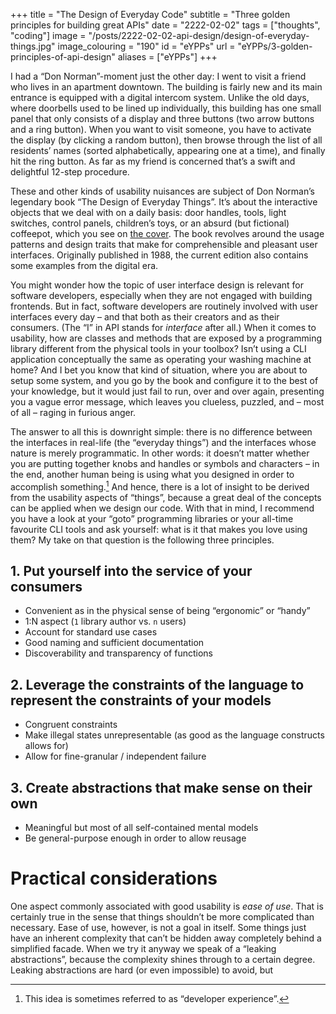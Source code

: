 +++
title = "The Design of Everyday Code"
subtitle = "Three golden principles for building great APIs"
date = "2222-02-02"
tags = ["thoughts", "coding"]
image = "/posts/2222-02-02-api-design/design-of-everyday-things.jpg"
image_colouring = "190"
id = "eYPPs"
url = "eYPPs/3-golden-principles-of-api-design"
aliases = ["eYPPs"]
+++

I had a “Don Norman”-moment just the other day: I went to visit a friend who lives in an apartment downtown. The building is fairly new and its main entrance is equipped with a digital intercom system. Unlike the old days, where doorbells used to be lined up individually, this building has one small panel that only consists of a display and three buttons (two arrow buttons and a ring button). When you want to visit someone, you have to activate the display (by clicking a random button), then browse through the list of all residents’ names (sorted alphabetically, appearing one at a time), and finally hit the ring button. As far as my friend is concerned that’s a swift and delightful 12-step procedure.

These and other kinds of usability nuisances are subject of Don Norman’s legendary book “The Design of Everyday Things”. It’s about the interactive objects that we deal with on a daily basis: door handles, tools, light switches, control panels, children’s toys, or an absurd (but fictional) coffeepot, which you see on [the cover](/posts/2222-02-02-api-design/design-of-everyday-things.jpg). The book revolves around the usage patterns and design traits that make for comprehensible and pleasant user interfaces. Originally published in 1988, the current edition also contains some examples from the digital era.

You might wonder how the topic of user interface design is relevant for software developers, especially when they are not engaged with building frontends. But in fact, software developers are routinely involved with user interfaces every day – and that both as their creators and as their consumers. (The “I” in API stands for *interface* after all.) When it comes to usability, how are classes and methods that are exposed by a programming library different from the physical tools in your toolbox? Isn’t using a CLI application conceptually the same as operating your washing machine at home? And I bet you know that kind of situation, where you are about to setup some system, and you go by the book and configure it to the best of your knowledge, but it would just fail to run, over and over again, presenting you a vague error message, which leaves you clueless, puzzled, and – most of all – raging in furious anger.

The answer to all this is downright simple: there is no difference between the interfaces in real-life (the “everyday things”) and the interfaces whose nature is merely programmatic. In other words: it doesn’t matter whether you are putting together knobs and handles or symbols and characters – in the end, another human being is using what you designed in order to accomplish something.[^1] And hence, there is a lot of insight to be derived from the usability aspects of “things”, because a great deal of the concepts can be applied when we design our code. With that in mind, I recommend you have a look at your “goto” programming libraries or your all-time favourite CLI tools and ask yourself: what is it that makes you love using them? My take on that question is the following three principles.

## 1. Put yourself into the service of your consumers

- Convenient as in the physical sense of being “ergonomic” or “handy”
- 1:N aspect (`1` library author vs. `n` users)
- Account for standard use cases
- Good naming and sufficient documentation
- Discoverability and transparency of functions

## 2. Leverage the constraints of the language to represent the constraints of your models
- Congruent constraints
- Make illegal states unrepresentable (as good as the language constructs allows for)
- Allow for fine-granular / independent failure

## 3. Create abstractions that make sense on their own
- Meaningful but most of all self-contained mental models
- Be general-purpose enough in order to allow reusage


# Practical considerations

One aspect commonly associated with good usability is *ease of use*. That is certainly true in the sense that things shouldn’t be more complicated than necessary. Ease of use, however, is not a goal in itself. Some things just have an inherent complexity that can’t be hidden away completely behind a simplified facade. When we try it anyway we speak of a “leaking abstractions”, because the complexity shines through to a certain degree. Leaking abstractions are hard (or even impossible) to avoid, but 


[^1]: This idea is sometimes referred to as “developer experience”.
